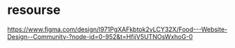 # resourse
https://www.figma.com/design/l971PgXAFkbtok2vLCY32X/Food---Website-Design--Community-?node-id=0-952&t=HfijV5UTNOsWxhoG-0